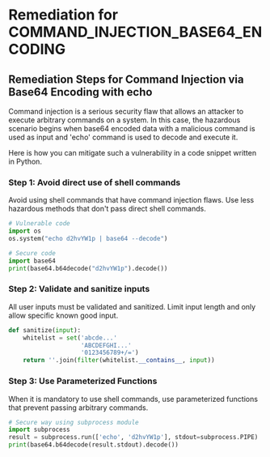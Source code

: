 # Remediation for COMMAND_INJECTION_BASE64_ENCODING

## Remediation Steps for Command Injection via Base64 Encoding with echo

Command injection is a serious security flaw that allows an attacker to execute arbitrary commands on a system. In this case, the hazardous scenario begins when base64 encoded data with a malicious command is used as input and 'echo' command is used to decode and execute it.

Here is how you can mitigate such a vulnerability in a code snippet written in Python.

### Step 1: Avoid direct use of shell commands

Avoid using shell commands that have command injection flaws. Use less hazardous methods that don't pass direct shell commands.

```python
# Vulnerable code
import os
os.system("echo d2hvYW1p | base64 --decode")

# Secure code
import base64
print(base64.b64decode("d2hvYW1p").decode())
```

### Step 2: Validate and sanitize inputs

All user inputs must be validated and sanitized. Limit input length and only allow specific known good input.

```python
def sanitize(input):
    whitelist = set('abcde...'
                    'ABCDEFGHI...'
                    '0123456789+/=') 
    return ''.join(filter(whitelist.__contains__, input))
```

### Step 3: Use Parameterized Functions

When it is mandatory to use shell commands, use parameterized functions that prevent passing arbitrary commands.

```python
# Secure way using subprocess module
import subprocess
result = subprocess.run(['echo', 'd2hvYW1p'], stdout=subprocess.PIPE)
print(base64.b64decode(result.stdout).decode())
```